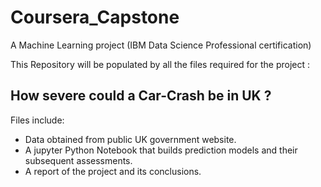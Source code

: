# Coursera_Capstone
A Machine Learning project (IBM Data Science Professional certification)

This Repository will be populated by all the files required for the project :

## How severe could a Car-Crash be in UK ?

Files include:
- Data obtained from public UK government website. 
- A jupyter Python Notebook that builds prediction models and their subsequent assessments.
- A report of the project and its conclusions.

